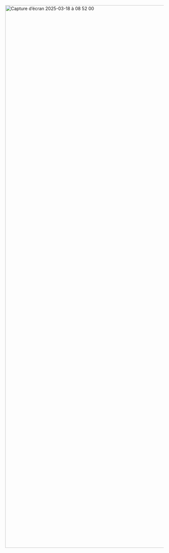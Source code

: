 <img width="1724" alt="Capture d’écran 2025-03-18 à 08 52 00" src="https://github.com/user-attachments/assets/57a4bd9e-ddea-40ab-9eaf-90406af7e7f5" />
